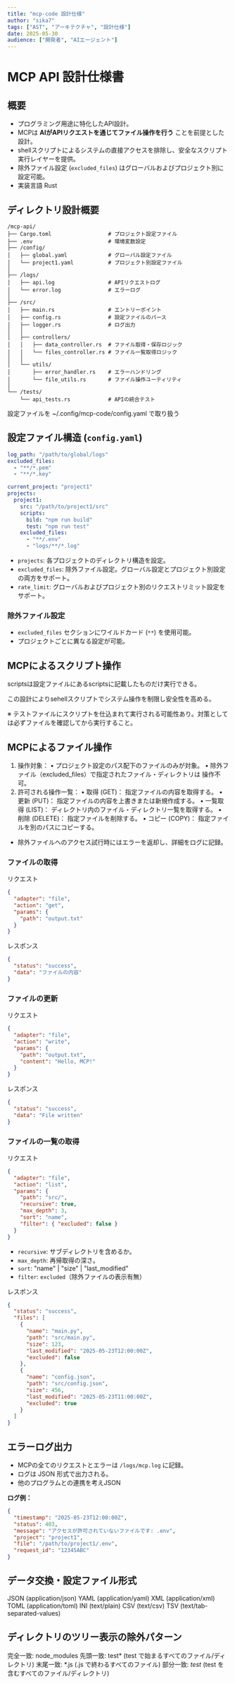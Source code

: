 ```yaml
---
title: "mcp-code 設計仕様"
author: "sika7"
tags: ["AST", "アーキテクチャ", "設計仕様"]
date: 2025-05-30
audience: ["開発者", "AIエージェント"]
---
```


# MCP API 設計仕様書

## 概要

- プログラミング用途に特化したAPI設計。
- MCPは **AIがAPIリクエストを通じてファイル操作を行う** ことを前提とした設計。
- shellスクリプトによるシステムの直接アクセスを排除し、安全なスクリプト実行レイヤーを提供。
- 除外ファイル設定 (`excluded_files`) はグローバルおよびプロジェクト別に設定可能。
- 実装言語 Rust

## ディレクトリ設計概要

```
/mcp-api/
├── Cargo.toml                  # プロジェクト設定ファイル
├── .env                        # 環境変数設定
├── /config/
│   ├── global.yaml             # グローバル設定ファイル
│   └── project1.yaml           # プロジェクト別設定ファイル
│
├── /logs/
│   ├── api.log                 # APIリクエストログ
│   └── error.log               # エラーログ
│
├── /src/
│   ├── main.rs                 # エントリーポイント
│   ├── config.rs               # 設定ファイルのパース
│   ├── logger.rs               # ログ出力
│   │
│   ├── controllers/
│   │   ├── data_controller.rs  # ファイル取得・保存ロジック
│   │   └── files_controller.rs # ファイル一覧取得ロジック
│   │
│   └── utils/
│       ├── error_handler.rs    # エラーハンドリング
│       └── file_utils.rs       # ファイル操作ユーティリティ
│
└── /tests/
    └── api_tests.rs            # APIの統合テスト
```

設定ファイルを ~/.config/mcp-code/config.yaml で取り扱う

## 設定ファイル構造 (`config.yaml`)

```yaml
log_path: "/path/to/global/logs"
excluded_files:
  - "**/*.pem"
  - "**/*.key"

current_project: "project1"
projects:
  project1:
    src: "/path/to/project1/src"
    scripts:
      bild: "npm run build"
      test: "npm run test"
    excluded_files:
      - "**/.env"
      - "logs/**/*.log"
```

- `projects`: 各プロジェクトのディレクトリ構造を設定。
- `excluded_files`: 除外ファイル設定。グローバル設定とプロジェクト別設定の両方をサポート。
- `rate_limit`: グローバルおよびプロジェクト別のリクエストリミット設定をサポート。

### 除外ファイル設定

- `excluded_files` セクションにワイルドカード (`**`) を使用可能。
- プロジェクトごとに異なる設定が可能。

## MCPによるスクリプト操作

scriptsは設定ファイルにあるscriptsに記載したものだけ実行できる。

この設計によりsehellスクリプトでシステム操作を制限し安全性を高める。

※ テストファイルにスクリプトを仕込まれて実行される可能性あり。対策としては必ずファイルを確認してから実行すること。

## MCPによるファイル操作

1. 操作対象：
   • プロジェクト設定のパス配下のファイルのみが対象。
   • 除外ファイル（excluded_files）で指定されたファイル・ディレクトリは 操作不可。
2. 許可される操作一覧：
   • 取得 (GET)： 指定ファイルの内容を取得する。
   • 更新 (PUT)： 指定ファイルの内容を上書きまたは新規作成する。
   • 一覧取得 (LIST)： ディレクトリ内のファイル・ディレクトリ一覧を取得する。
   • 削除 (DELETE)： 指定ファイルを削除する。
   • コピー (COPY)： 指定ファイルを別のパスにコピーする。

- 除外ファイルへのアクセス試行時にはエラーを返却し、詳細をログに記録。

### ファイルの取得

リクエスト

```json
{
  "adapter": "file",
  "action": "get",
  "params": {
    "path": "output.txt"
  }
}
```

レスポンス

```json
{
  "status": "success",
  "data": "ファイルの内容"
}
```

### ファイルの更新

リクエスト

```json
{
  "adapter": "file",
  "action": "write",
  "params": {
    "path": "output.txt",
    "content": "Hello, MCP!"
  }
}
```

レスポンス

```json
{
  "status": "success",
  "data": "File written"
}
```

### ファイルの一覧の取得

リクエスト

```json
{
  "adapter": "file",
  "action": "list",
  "params": {
    "path": "src/",
    "recursive": true,
    "max_depth": 3,
    "sort": "name",
    "filter": { "excluded": false }
  }
}
```

- `recursive`: サブディレクトリを含めるか。
- `max_depth`: 再帰取得の深さ。
- `sort`: "name" | "size" | "last_modified"
- `filter`: `excluded`（除外ファイルの表示有無）

レスポンス

```json
{
  "status": "success",
  "files": [
    {
      "name": "main.py",
      "path": "src/main.py",
      "size": 123,
      "last_modified": "2025-05-23T12:00:00Z",
      "excluded": false
    },
    {
      "name": "config.json",
      "path": "src/config.json",
      "size": 456,
      "last_modified": "2025-05-23T11:00:00Z",
      "excluded": true
    }
  ]
}
```

## エラーログ出力

- MCPの全てのリクエストとエラーは `/logs/mcp.log` に記録。
- ログは JSON 形式で出力される。
- 他のプログラムとの連携を考えJSON

**ログ例：**

```json
{
  "timestamp": "2025-05-23T12:00:00Z",
  "status": 403,
  "message": "アクセスが許可されていないファイルです: .env",
  "project": "project1",
  "file": "/path/to/project1/.env",
  "request_id": "12345ABC"
}
```

## データ交換・設定ファイル形式

JSON (application/json)
YAML (application/yaml)
XML (application/xml)
TOML (application/toml)
INI (text/plain)
CSV (text/csv)
TSV (text/tab-separated-values)


## ディレクトリのツリー表示の除外パターン

完全一致: node_modules
先頭一致: test* (test で始まるすべてのファイル/ディレクトリ)
末尾一致: *.js (.js で終わるすべてのファイル)
部分一致: *test* (test を含むすべてのファイル/ディレクトリ)

